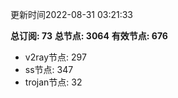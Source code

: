 更新时间2022-08-31 03:21:33

**总订阅: 73**
**总节点: 3064**
**有效节点: 676**
- v2ray节点: 297
- ss节点: 347
- trojan节点: 32
